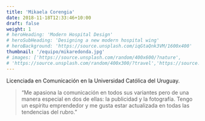 ```yaml
---
title: 'Mikaela Corengia'
date: 2018-11-18T12:33:46+10:00
draft: false
weight: 1
# heroHeading: 'Modern Hospital Design'
# heroSubHeading: 'Designing a new modern hospital wing'
# heroBackground: 'https://source.unsplash.com/iqGtaQnk3VM/1600x400'
thumbnail: '/equipo/mikaredonda.jpg'
# images: ['https://source.unsplash.com/random/400x600/?nature', 
# 'https://source.unsplash.com/random/400x300/?travel','https://source.unsplash.com/random/400x300/?architecture','https://source.unsplash.com/random/400x600/?buildings','https://source.unsplash.com/random/400x300/?city','https://source.unsplash.com/random/400x600/?business']
---
```


Licenciada en Comunicación en la Universidad Católica del Uruguay.

> “Me apasiona la comunicación en todos sus variantes pero de una manera especial en dos de ellas: la publicidad y la fotografía. Tengo un espíritu emprendedor y me gusta estar actualizada en todas las tendencias del rubro.”

